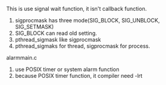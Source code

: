 This is use signal wait function, it isn't callback function.
1. sigprocmask has three mode(SIG_BLOCK, SIG_UNBLOCK, SIG_SETMASK)
2. SIG_BLOCK can read old setting.
3. pthread_sigmask like sigprocmask
4. pthread_sigmaks for thread, sigprocmask for process.

alarmmain.c
1. use POSIX timer or system alarm function
2. because POSIX timer function, it compiler need -lrt
